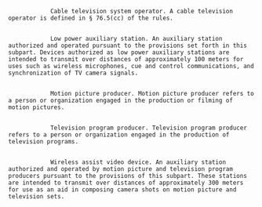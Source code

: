
                Cable television system operator. A cable television operator is defined in § 76.5(cc) of the rules.


                Low power auxiliary station. An auxiliary station authorized and operated pursuant to the provisions set forth in this subpart. Devices authorized as low power auxiliary stations are intended to transmit over distances of approximately 100 meters for uses such as wireless microphones, cue and control communications, and synchronization of TV camera signals.


                Motion picture producer. Motion picture producer refers to a person or organization engaged in the production or filming of motion pictures.


                Television program producer. Television program producer refers to a person or organization engaged in the production of television programs.


                Wireless assist video device. An auxiliary station authorized and operated by motion picture and television program producers pursuant to the provisions of this subpart. These stations are intended to transmit over distances of approximately 300 meters for use as an aid in composing camera shots on motion picture and television sets.

